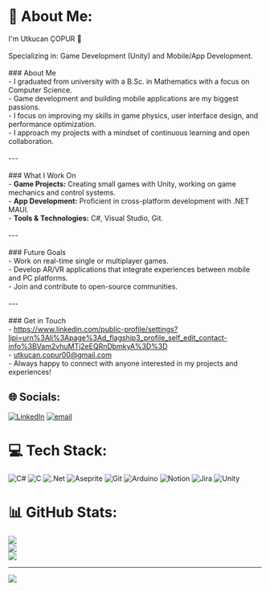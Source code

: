 # 💫 About Me:
I'm Utkucan ÇOPUR 👋<br><br>Specializing in: Game Development (Unity) and Mobile/App Development.<br><br>### About Me<br>- I graduated from university with a B.Sc. in Mathematics with a focus on Computer Science.<br>- Game development and building mobile applications are my biggest passions.<br>- I focus on improving my skills in game physics, user interface design, and performance optimization.<br>- I approach my projects with a mindset of continuous learning and open collaboration.<br><br>---<br><br>### What I Work On<br>- **Game Projects:** Creating small games with Unity, working on game mechanics and control systems.<br>- **App Development:** Proficient in cross-platform development with .NET MAUI.<br>- **Tools & Technologies:** C#, Visual Studio, Git.<br><br>---<br><br>### Future Goals<br>- Work on real-time single or multiplayer games.<br>- Develop AR/VR applications that integrate experiences between mobile and PC platforms.<br>- Join and contribute to open-source communities.<br><br>---<br><br>### Get in Touch<br>- https://www.linkedin.com/public-profile/settings?lipi=urn%3Ali%3Apage%3Ad_flagship3_profile_self_edit_contact-info%3BVam2vhuMTj2eEQRnDbmkyA%3D%3D<br>- utkucan.copur00@gmail.com<br>- Always happy to connect with anyone interested in my projects and experiences!


## 🌐 Socials:
[![LinkedIn](https://img.shields.io/badge/LinkedIn-%230077B5.svg?logo=linkedin&logoColor=white)](  https://www.linkedin.com/public-profile/settings?lipi=urn%3Ali%3Apage%3Ad_flagship3_profile_self_edit_contact-info%3BVam2vhuMTj2eEQRnDbmkyA%3D%3D) [![email](https://img.shields.io/badge/Email-D14836?logo=gmail&logoColor=white)](mailto:utkucan.copur00@gmail.com) 

# 💻 Tech Stack:
![C#](https://img.shields.io/badge/c%23-%23239120.svg?style=for-the-badge&logo=csharp&logoColor=white) ![C](https://img.shields.io/badge/c-%2300599C.svg?style=for-the-badge&logo=c&logoColor=white) ![.Net](https://img.shields.io/badge/.NET-5C2D91?style=for-the-badge&logo=.net&logoColor=white) ![Aseprite](https://img.shields.io/badge/Aseprite-FFFFFF?style=for-the-badge&logo=Aseprite&logoColor=#7D929E) ![Git](https://img.shields.io/badge/git-%23F05033.svg?style=for-the-badge&logo=git&logoColor=white) ![Arduino](https://img.shields.io/badge/-Arduino-00979D?style=for-the-badge&logo=Arduino&logoColor=white) ![Notion](https://img.shields.io/badge/Notion-%23000000.svg?style=for-the-badge&logo=notion&logoColor=white) ![Jira](https://img.shields.io/badge/jira-%230A0FFF.svg?style=for-the-badge&logo=jira&logoColor=white) ![Unity](https://img.shields.io/badge/unity-%23000000.svg?style=for-the-badge&logo=unity&logoColor=white)
# 📊 GitHub Stats:
![](https://github-readme-stats.vercel.app/api?username=UtkucanCopur&theme=dark&hide_border=false&include_all_commits=false&count_private=false)<br/>
![](https://nirzak-streak-stats.vercel.app/?user=UtkucanCopur&theme=dark&hide_border=false)<br/>
![](https://github-readme-stats.vercel.app/api/top-langs/?username=UtkucanCopur&theme=dark&hide_border=false&include_all_commits=false&count_private=false&layout=compact)

---
[![](https://visitcount.itsvg.in/api?id=UtkucanCopur&icon=0&color=0)](https://visitcount.itsvg.in)

<!-- Proudly created with GPRM ( https://gprm.itsvg.in ) -->
